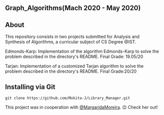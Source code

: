 ## Graph_Algorithms(Mach 2020 - May 2020)
## About
This repository consists in two projects submitted for Analysis and Synthesis of Algorithms, a curricular subject of CS Degree @IST. 

Edmonds-Karp: Implementation of the algorithm Edmonds-Karp to solve the problem described in the directory's README. Final Grade: 19.05/20

Tarjan: Implementation of a customized Tarjan algorithm to solve the problem described in the directory's README. Final Grade:20/20

## Installing via Git
`git clone https://github.com/Mokita-J/Library_Manager.git`

This project was in cooperation with [@MargaridaMoreira](https://github.com/MargaridaMoreira). :wink: Check her out!
